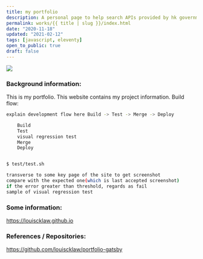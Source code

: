 ```yaml
---
title: my portfolio
description: A personal page to help search APIs provided by hk government. Also trying using gatsby.
permalink: works/{{ title | slug }}/index.html
date: "2020-11-18"
updated: "2021-02-12"
tags: [javascript, eleventy]
open_to_public: true
draft: false
---
```


![](/images/works/my-portfolio.avif)


### Background information:

This is my portfolio. This website contains my project information.
Build flow:

```bash
explain development flow here Build -> Test -> Merge -> Deploy

    Build
    Test
    visual regression test
    Merge
    Deploy


$ test/test.sh

transverse to some key page of the site to get screenshot
compare with the expected one(which is last accepted screenshot)
if the error greater than threshold, regards as fail
sample of visual regression test

```

### Some information:

<a href="https://louiscklaw.github.io/">https://louiscklaw.github.io</a>


### References / Repositories:

<a href="https://github.com/louiscklaw/portfolio-gatsby">https://github.com/louiscklaw/portfolio-gatsby</a>
